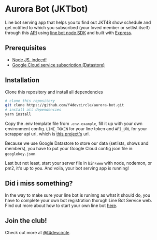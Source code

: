 # Aurora Bot (JKTbot)
Line bot serving app that helps you to find out JKT48 show schedule and get notified to which you subscribed (your loved member or setlist itself) through this [API](https://github.com/f4devcircle/jeketi-server) using [line bot node SDK](https://line.github.io/line-bot-sdk-nodejs/) and built with [Express](https://expressjs.com/).

## Prerequisites
* [Node JS, indeed!](https://nodejs.org/en/)
* [Google Cloud service subscription (Datastore)](https://cloud.google.com/datastore/)

## Installation
Clone this repository and install all dependencies
```bash
# clone this repository
git clone https://github.com/f4devcircle/aurora-bot.git
# install all dependencies
yarn install
```

Copy the .env template file from ```.env.example```, fill it up with your own environment config. ```LINE_TOKEN``` for your line token and ```API_URL``` for your scrapper api url, which is [this project's](https://github.com/f4devcircle/jeketi-server) url.

Because we use Google Datastore to store our data (setlists, shows and members), you have to put your Google Cloud config json file in ```googlekey.json```.

Last but not least, start your server file in ```bin\www``` with node, nodemon, or pm2, it's up to you. And voila, your bot serving app is running!

## Did i miss something?
In the way to make sure your line bot is runinng as what it should do, you have to complete your own bot registration thorugh Line Bot Service web. Find out more about how to start your own line bot [here](https://developers.line.me/en/docs/messaging-api/overview/).

## Join the club!
Check out more at [@f4devcircle](https://twitter.com/f4devcircle).
